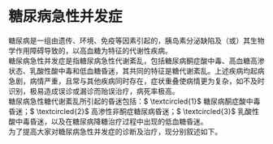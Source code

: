 # 糖尿病急性并发症  
糖尿病是一组由遗传、环境、免疫等因素引起的，胰岛素分泌缺陷及（或）其生物学作用障碍导致的，以高血糖为特征的代谢性疾病。  
糖尿病急性并发症是指糖尿病急性代谢紊乱，包括糖尿病酮症酸中毒、高血糖高渗状态、乳酸性酸中毒和低血糖昏迷，其共同的特征是糖代谢紊乱。上述疾病均起病急剧，病情严重，且常与其他疾病同时存在，症状重叠使病情更为复杂，如不及时识别，极易造成误诊或漏诊而贻误治疗，病死率极高。  
糖尿病急性糖代谢紊乱所引起的昏迷包括：$ \textcircled{1}$    糖尿病酮症酸中毒昏迷；$ \textcircled{2}$    高渗性非酮症糖尿病昏迷；$ \textcircled{3}$    乳酸性酸中毒昏迷，以及在糖尿病降糖治疗过程中出现的低血糖昏迷。  
为了提高大家对糖尿病急性并发症的诊断及治疗，现分别叙述如下。  